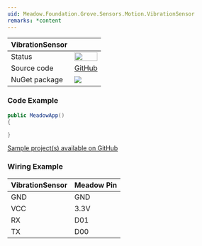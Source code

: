 ```yaml
---
uid: Meadow.Foundation.Grove.Sensors.Motion.VibrationSensor
remarks: *content
---
```


| VibrationSensor | |
|--------|--------|
| Status | <img src="https://img.shields.io/badge/Working-brightgreen" style="width: auto; height: -webkit-fill-available;" /> |
| Source code | [GitHub](https://github.com/WildernessLabs/Meadow.Foundation.Grove/tree/main/Source/VibrationSensor) |
| NuGet package | <a href="https://www.nuget.org/packages/Meadow.Foundation.Grove.Sensors.Motion.VibrationSensor/" target="_blank"><img src="https://img.shields.io/nuget/v/Meadow.Foundation.Grove.Sensors.Motion.VibrationSensor.svg?label=Meadow.Foundation.Grove.Sensors.Motion.VibrationSensor" /></a> |

### Code Example

```csharp
public MeadowApp()
{

}

```

[Sample project(s) available on GitHub](https://github.com/WildernessLabs/Meadow.Foundation.Grove/tree/main/Source/VibrationSensor)

### Wiring Example

| VibrationSensor | Meadow Pin |
|--------|------------|
| GND    | GND        |
| VCC    | 3.3V       |
| RX     | D01        |
| TX     | D00        |